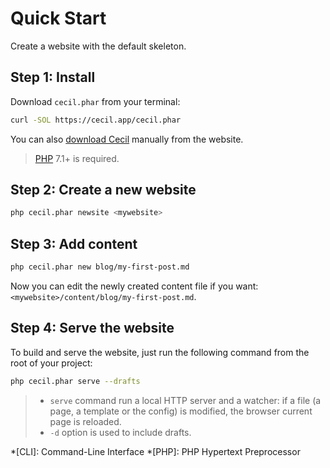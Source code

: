 <!--
description: "Create and test your new website in 4 steps!"
-->

# Quick Start

Create a website with the default skeleton.

## Step 1: Install

Download `cecil.phar` from your terminal:
```bash
curl -SOL https://cecil.app/cecil.phar
```

You can also [download Cecil](https://cecil.app/download/) manually from the website.

> [PHP](http://php.net/manual/en/install.php) 7.1+ is required.

## Step 2: Create a new website

```bash
php cecil.phar newsite <mywebsite>
```

## Step 3: Add content

```bash
php cecil.phar new blog/my-first-post.md
```

Now you can edit the newly created content file if you want: `<mywebsite>/content/blog/my-first-post.md`.

## Step 4: Serve the website

To build and serve the website, just run the following command from the root of your project:

```bash
php cecil.phar serve --drafts
```

>- `serve` command run a local HTTP server and a watcher: if a file (a page, a template or the config) is modified, the browser current page is reloaded.
>- `-d` option is used to include drafts.

*[CLI]: Command-Line Interface
*[PHP]: PHP Hypertext Preprocessor
